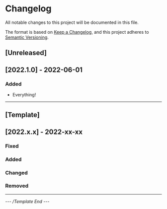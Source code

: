 # Changelog
All notable changes to this project will be documented in this file.

The format is based on [Keep a Changelog](https://keepachangelog.com/),
and this project adheres to [Semantic Versioning](https://semver.org/).

## [Unreleased]

## [2022.1.0] - 2022-06-01
### Added
- Everything!


---

## [Template]
## [2022.x.x] - 2022-xx-xx

### Fixed


### Added


### Changed


### Removed



---
_--- /Template End ---_